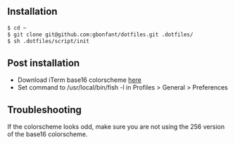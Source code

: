 ## Installation

```bash
$ cd ~
$ git clone git@github.com:gbonfant/dotfiles.git .dotfiles/
$ sh .dotfiles/script/init
```

## Post installation

- Download iTerm base16 colorscheme [here](https://github.com/gbonfant/base16-iterm2)
- Set command to /usr/local/bin/fish -l in Profiles > General > Preferences

## Troubleshooting
If the colorscheme looks odd, make sure you are not using the 256 version of the base16 colorscheme.
